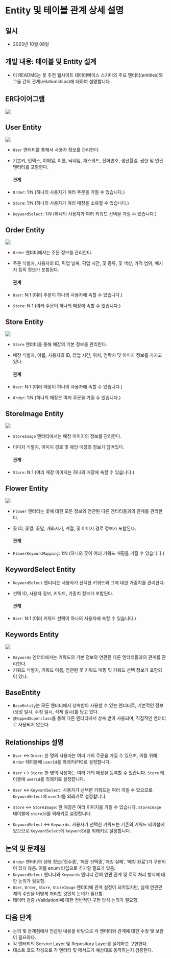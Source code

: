 # Entity 및 테이블 관계 상세 설명

## 일시
- 2023년 10월 08일

## 개발 내용: 테이블 및 Entity 설계
- 이 README는 꽃 추천 웹사이트 데이터베이스 스키마의 주요 엔터티(entities)와 그들 간의 관계(relationships)에 대하여 설명합니다.

## ER다이어그램

<img src="https://github.com/donggyunhuh/TeamProject_Flower/blob/main/%ED%94%84%EB%A1%9C%EC%A0%9D%ED%8A%B8%20%EC%82%AC%EC%A7%84/%EC%97%94%ED%8B%B0%ED%8B%B0%20%EB%AA%A8%EB%8D%B8%EB%A7%81/ER%EB%8B%A4%EC%9D%B4%EC%96%B4%EA%B7%B8%EB%9E%A8.png?raw=true">

## User Entity

<img src="https://github.com/donggyunhuh/TeamProject_Flower/blob/main/%ED%94%84%EB%A1%9C%EC%A0%9D%ED%8A%B8%20%EC%82%AC%EC%A7%84/%EC%97%94%ED%8B%B0%ED%8B%B0%20%EB%AA%A8%EB%8D%B8%EB%A7%81/Users.png?raw=true">

- `User` 엔터티를 통해서 사용자 정보를 관리한다.
- 기본키, 인덱스, 이메일, 이름, 닉네임, 패스워드, 전화번호, 생년월일, 권한 및 연관 엔터티를 포함한다.

  #### 관계
- `Order`: 1:N (하나의 사용자가 여러 주문을 가질 수 있습니다.)
- `Store`: 1:N (하나의 사용자가 여러 매장을 소유할 수 있습니다.)
- `KeywordSelect`: 1:N (하나의 사용자가 여러 키워드 선택을 가질 수 있습니다.)

## Order Entity

<img src="https://github.com/donggyunhuh/TeamProject_Flower/blob/main/%ED%94%84%EB%A1%9C%EC%A0%9D%ED%8A%B8%20%EC%82%AC%EC%A7%84/%EC%97%94%ED%8B%B0%ED%8B%B0%20%EB%AA%A8%EB%8D%B8%EB%A7%81/Orders.png?raw=ture">

- `Order` 엔터티에서는 주문 정보를 관리한다.
- 주문 식별자, 사용자의 ID, 픽업 날짜, 픽업 시간, 꽃 종류, 꽃 색상, 가격 범위, 메시지 등의 정보가 포함된다.

  #### 관계
- `User`: N:1 (여러 주문이 하나의 사용자에 속할 수 있습니다.)
- `Store`: N:1 (여러 주문이 하나의 매장에 속할 수 있습니다.)

## Store Entity

<img src="https://github.com/donggyunhuh/TeamProject_Flower/blob/main/%ED%94%84%EB%A1%9C%EC%A0%9D%ED%8A%B8%20%EC%82%AC%EC%A7%84/%EC%97%94%ED%8B%B0%ED%8B%B0%20%EB%AA%A8%EB%8D%B8%EB%A7%81/StoreInfo.png?raw=true">

- `Store` 엔터티를 통해 매장의 기본 정보를 관리한다.
- 매장 식별자, 이름, 사용자의 ID, 영업 시간, 위치, 연락처 및 이미지 정보를 가지고 있다.

  #### 관계
- `User`: N:1 (여러 매장이 하나의 사용자에 속할 수 있습니다.)
- `Order`: 1:N (하나의 매장은 여러 주문을 가질 수 있습니다.)

## StoreImage Entity

<img src="https://github.com/donggyunhuh/TeamProject_Flower/blob/main/%ED%94%84%EB%A1%9C%EC%A0%9D%ED%8A%B8%20%EC%82%AC%EC%A7%84/%EC%97%94%ED%8B%B0%ED%8B%B0%20%EB%AA%A8%EB%8D%B8%EB%A7%81/StoreImage.png?raw=true">

- `StoreImage` 엔터티에서는 매장 이미지의 정보를 관리한다.
- 이미지 식별자, 이미지 경로 및 해당 매장의 정보가 담겨있다.

  #### 관계
- `Store`: N:1 (여러 매장 이미지는 하나의 매장에 속할 수 있습니다.)

## Flower Entity

<img src="https://github.com/donggyunhuh/TeamProject_Flower/blob/main/%ED%94%84%EB%A1%9C%EC%A0%9D%ED%8A%B8%20%EC%82%AC%EC%A7%84/%EC%97%94%ED%8B%B0%ED%8B%B0%20%EB%AA%A8%EB%8D%B8%EB%A7%81/FlowerInfo.png?raw=true">

- `Flower` 엔터티는 꽃에 대한 모든 정보와 연관된 다른 엔티티들과의 관계를 관리한다.
- 꽃 ID, 꽃명, 꽃말, 개화시기, 계절, 꽃 이미지 경로 정보가 포함된다.

  #### 관계
- `FlowerKeywordMapping`: 1:N (하나의 꽃이 여러 키워드 매핑을 가질 수 있습니다.)

## KeywordSelect Entity
- `KeywordSelect` 엔터티는 사용자가 선택한 키워드와 그에 대한 가중치를 관리한다.
- 선택 ID, 사용자 정보, 키워드, 가중치 정보가 포함된다.

  #### 관계
- `User`: N:1 (여러 키워드 선택이 하나의 사용자에 속할 수 있습니다.)

## Keywords Entity

<img src="https://github.com/donggyunhuh/TeamProject_Flower/blob/main/%ED%94%84%EB%A1%9C%EC%A0%9D%ED%8A%B8%20%EC%82%AC%EC%A7%84/%EC%97%94%ED%8B%B0%ED%8B%B0%20%EB%AA%A8%EB%8D%B8%EB%A7%81/Keywords.png?raw=true">

- `Keywords` 엔터티에서는 키워드의 기본 정보와 연관된 다른 엔터티들과의 관계를 관리한다.
- 키워드 식별자, 키워드 이름, 연관된 꽃 키워드 매핑 및 키워드 선택 정보가 포함되어 있다.

## BaseEntity
- `BaseEntity`는 모든 엔터티에서 상속받아 사용할 수 있는 엔터티로, 기본적인 정보 (생성 일시, 수정 일시, 삭제 일시)를 담고 있다.
- `@MappedSuperclass`를 통해 다른 엔터티에서 상속 받아 사용되며, 직접적인 엔터티로 사용되지 않는다.


## Relationships 설명
- `User` ↔ `Order`: 한 명의 사용자는 여러 개의 주문을 가질 수 있으며, 이를 위해 `Order` 테이블에 `userId`를 외래키(FK)로 설정합니다.
  
- `User` ↔ `Store`: 한 명의 사용자는 여러 개의 매장을 등록할 수 있습니다. `Store` 테이블에 `userId`를 외래키로 설정합니다.

- `User` ↔ `KeywordSelect`: 사용자가 선택한 키워드는 여러 개일 수 있으므로 `KeywordSelect`에 `userId`를 외래키로 설정합니다.

- `Store` ↔ `StoreImage`: 한 매장은 여러 이미지를 가질 수 있습니다. `StoreImage` 테이블에 `storeId`를 외래키로 설정합니다.

- `KeywordSelect` ↔ `Keywords`: 사용자가 선택한 키워드는 기존의 키워드 테이블에 있으므로 `KeywordSelect`에 `keywordId`를 외래키로 설정합니다.

## 논의 및 문제점
- `Order` 엔터티의 상태 정보(‘접수중’, ‘매장 선택중’,‘매칭 실패’, ‘매칭 완료’)가 구현되어 있지 않음. 이를 enum 타입으로 추가할 필요가 있음.
- `KeywordSelect` 엔터티와 `Keywords` 엔터티 간의 연관 관계 및 로직 처리 방식에 대한 논의가 필요함.
- `User`, `Order`, `Store`, `StoreImage` 엔터티에 관계 설정이 되어있지만, 실제 연관관계의 주인을 어떻게 처리할 것인지 논의가 필요함.
- 데이터 검증 (Validation)에 대한 전반적인 구현 방식 논의가 필요함.

## 다음 단계
- 논의 및 문제점에서 언급된 내용을 바탕으로 각 엔터티와 관계에 대한 수정 및 보완이 필요하다.
- 각 엔터티의 Service Layer 및 Repository Layer를 설계하고 구현한다.
- 테스트 코드 작성으로 각 엔터티 및 메서드가 예상대로 동작하는지 검증한다.



